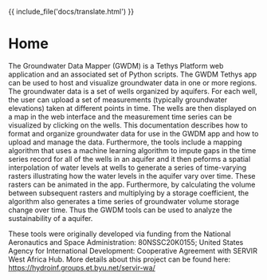 {{ include_file('docs/translate.html') }}

# **Home**

The Groundwater Data Mapper (GWDM) is a Tethys Platform web application
and an associated set of Python scripts. The GWDM Tethys app can be used
to host and visualize groundwater data in one or more regions. The
groundwater data is a set of wells organized by aquifers. For each well,
the user can upload a set of measurements (typically groundwater
elevations) taken at different points in time. The wells are then
displayed on a map in the web interface and the measurement time series
can be visualized by clicking on the wells. This documentation describes
how to format and organize groundwater data for use in the GWDM app and
how to upload and manage the data. Furthermore, the tools include a
mapping algorithm that uses a machine learning algorithm to impute gaps
in the time series record for all of the wells in an aquifer and it then
peforms a spatial interpolation of water levels at wells to generate a
series of time-varying rasters illustrating how the water levels in the
aquifer vary over time. These rasters can be animated in the app.
Furthermore, by calculating the volume between subsequent rasters and
multiplying by a storage coefficient, the algorithm also generates a
time series of groundwater volume storage change over time. Thus the
GWDM tools can be used to analyze the sustainability of a aquifer.

These tools were originally developed via funding from the National
Aeronautics and Space Administration: 80NSSC20K0155; United States
Agency for International Development: Cooperative Agreement with SERVIR
West Africa Hub. More details about this project can be found here:
<https://hydroinf.groups.et.byu.net/servir-wa/>

